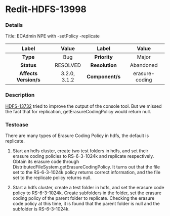 # Redit-HDFS-13998

### Details

Title: ECAdmin NPE with -setPolicy -replicate

|         Label         |     Value     |      Label      |       Value        |
|:---------------------:|:-------------:|:---------------:|:------------------:|
|       **Type**        |      Bug      |  **Priority**   |       Major        |
|      **Status**       |   RESOLVED    | **Resolution**  |     Abandoned      |
| **Affects Version/s** | 3.2.0, 3.1.2  | **Component/s** |   erasure-coding   |

### Description

[HDFS-13732](https://issues.apache.org/jira/browse/HDFS-13732) tried to improve the output of the console tool. But we missed the fact that for replication, getErasureCodingPolicy would return null.


### Testcase

There are many types of Erasure Coding Policy in hdfs, the default is replicate.

1. Start an hdfs cluster, create two test folders in hdfs, and set their erasure coding policies to RS-6-3-1024k and replicate respectively. Obtain its erasure code through DistributedFileSystem.getErasureCodingPolicy. It turns out that the file set to the RS-6-3-1024k policy returns correct information, and the file set to the replicate policy returns null.

2. Start a hdfs cluster, create a test folder in hdfs, and set the erasure code policy to RS-6-3-1024k. Create subfolders in the folder, set the erasure coding policy of the parent folder to replicate. Checking the erasure code policy at this time, it is found that the parent folder is null and the subfolder is RS-6-3-1024k.

